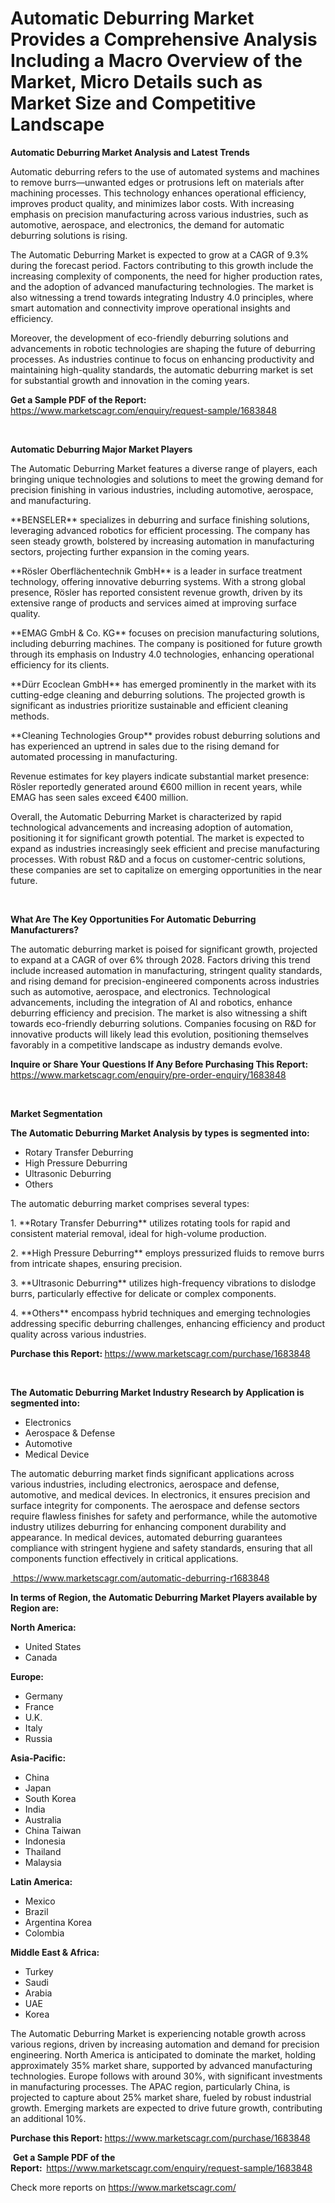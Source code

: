 <p><h1>Automatic Deburring Market Provides a Comprehensive Analysis Including a Macro Overview of the Market, Micro Details such as Market Size and Competitive Landscape</h1></p><p><strong>Automatic Deburring Market Analysis and Latest Trends</strong></p>
<p><p>Automatic deburring refers to the use of automated systems and machines to remove burrs—unwanted edges or protrusions left on materials after machining processes. This technology enhances operational efficiency, improves product quality, and minimizes labor costs. With increasing emphasis on precision manufacturing across various industries, such as automotive, aerospace, and electronics, the demand for automatic deburring solutions is rising.</p><p>The Automatic Deburring Market is expected to grow at a CAGR of 9.3% during the forecast period. Factors contributing to this growth include the increasing complexity of components, the need for higher production rates, and the adoption of advanced manufacturing technologies. The market is also witnessing a trend towards integrating Industry 4.0 principles, where smart automation and connectivity improve operational insights and efficiency. </p><p>Moreover, the development of eco-friendly deburring solutions and advancements in robotic technologies are shaping the future of deburring processes. As industries continue to focus on enhancing productivity and maintaining high-quality standards, the automatic deburring market is set for substantial growth and innovation in the coming years.</p></p>
<p><strong>Get a Sample PDF of the Report:&nbsp;</strong> <a href="https://www.marketscagr.com/enquiry/request-sample/1683848?utm_campaign=2631&utm_medium=2&utm_source=Github&utm_content=ia&utm_term=10042025&utm_id=automatic-deburring">https://www.marketscagr.com/enquiry/request-sample/1683848</a></p>
<p>&nbsp;</p>
<p><strong>Automatic Deburring Major Market Players</strong></p>
<p><p>The Automatic Deburring Market features a diverse range of players, each bringing unique technologies and solutions to meet the growing demand for precision finishing in various industries, including automotive, aerospace, and manufacturing. </p><p>**BENSELER** specializes in deburring and surface finishing solutions, leveraging advanced robotics for efficient processing. The company has seen steady growth, bolstered by increasing automation in manufacturing sectors, projecting further expansion in the coming years.</p><p>**Rösler Oberflächentechnik GmbH** is a leader in surface treatment technology, offering innovative deburring systems. With a strong global presence, Rösler has reported consistent revenue growth, driven by its extensive range of products and services aimed at improving surface quality.</p><p>**EMAG GmbH & Co. KG** focuses on precision manufacturing solutions, including deburring machines. The company is positioned for future growth through its emphasis on Industry 4.0 technologies, enhancing operational efficiency for its clients.</p><p>**Dürr Ecoclean GmbH** has emerged prominently in the market with its cutting-edge cleaning and deburring solutions. The projected growth is significant as industries prioritize sustainable and efficient cleaning methods.</p><p>**Cleaning Technologies Group** provides robust deburring solutions and has experienced an uptrend in sales due to the rising demand for automated processing in manufacturing.</p><p>Revenue estimates for key players indicate substantial market presence: Rösler reportedly generated around €600 million in recent years, while EMAG has seen sales exceed €400 million.</p><p>Overall, the Automatic Deburring Market is characterized by rapid technological advancements and increasing adoption of automation, positioning it for significant growth potential. The market is expected to expand as industries increasingly seek efficient and precise manufacturing processes. With robust R&D and a focus on customer-centric solutions, these companies are set to capitalize on emerging opportunities in the near future.</p></p>
<p>&nbsp;</p>
<p><strong>What Are The Key Opportunities For Automatic Deburring Manufacturers?</strong></p>
<p><p>The automatic deburring market is poised for significant growth, projected to expand at a CAGR of over 6% through 2028. Factors driving this trend include increased automation in manufacturing, stringent quality standards, and rising demand for precision-engineered components across industries such as automotive, aerospace, and electronics. Technological advancements, including the integration of AI and robotics, enhance deburring efficiency and precision. The market is also witnessing a shift towards eco-friendly deburring solutions. Companies focusing on R&D for innovative products will likely lead this evolution, positioning themselves favorably in a competitive landscape as industry demands evolve.</p></p>
<p><strong>Inquire or Share Your Questions If Any Before Purchasing This Report:</strong> <a href="https://www.marketscagr.com/enquiry/pre-order-enquiry/1683848?utm_campaign=2631&utm_medium=2&utm_source=Github&utm_content=ia&utm_term=10042025&utm_id=automatic-deburring">https://www.marketscagr.com/enquiry/pre-order-enquiry/1683848</a></p>
<p>&nbsp;</p>
<p><strong>Market Segmentation</strong></p>
<p><strong>The Automatic Deburring Market Analysis by types is segmented into:</strong></p>
<p><ul><li>Rotary Transfer Deburring</li><li>High Pressure Deburring</li><li>Ultrasonic Deburring</li><li>Others</li></ul></p>
<p><p>The automatic deburring market comprises several types: </p><p>1. **Rotary Transfer Deburring** utilizes rotating tools for rapid and consistent material removal, ideal for high-volume production. </p><p>2. **High Pressure Deburring** employs pressurized fluids to remove burrs from intricate shapes, ensuring precision. </p><p>3. **Ultrasonic Deburring** utilizes high-frequency vibrations to dislodge burrs, particularly effective for delicate or complex components. </p><p>4. **Others** encompass hybrid techniques and emerging technologies addressing specific deburring challenges, enhancing efficiency and product quality across various industries.</p></p>
<p><strong>Purchase this Report:&nbsp;</strong><a href="https://www.marketscagr.com/purchase/1683848?utm_campaign=2631&utm_medium=2&utm_source=Github&utm_content=ia&utm_term=10042025&utm_id=automatic-deburring">https://www.marketscagr.com/purchase/1683848</a></p>
<p>&nbsp;</p>
<p><strong>The Automatic Deburring Market Industry Research by Application is segmented into:</strong></p>
<p><ul><li>Electronics</li><li>Aerospace & Defense</li><li>Automotive</li><li>Medical Device</li></ul></p>
<p><p>The automatic deburring market finds significant applications across various industries, including electronics, aerospace and defense, automotive, and medical devices. In electronics, it ensures precision and surface integrity for components. The aerospace and defense sectors require flawless finishes for safety and performance, while the automotive industry utilizes deburring for enhancing component durability and appearance. In medical devices, automated deburring guarantees compliance with stringent hygiene and safety standards, ensuring that all components function effectively in critical applications.</p></p>
<p><a href="https://www.marketscagr.com/automatic-deburring-r1683848?utm_campaign=2631&utm_medium=2&utm_source=Github&utm_content=ia&utm_term=10042025&utm_id=automatic-deburring">&nbsp;https://www.marketscagr.com/automatic-deburring-r1683848</a></p>
<p><strong>In terms of Region, the Automatic Deburring Market Players available by Region are:</strong></p>
<p>
    <p> <strong> North America: </strong>
        <ul>
            <li>United States</li>
            <li>Canada</li>
        </ul>
        </p> 
    <p> <strong> Europe: </strong>
        <ul>
            <li>Germany</li>
            <li>France</li>
            <li>U.K.</li>
            <li>Italy</li>
            <li>Russia</li>
        </ul>
        </p> 
    <p> <strong> Asia-Pacific: </strong>
        <ul>
            <li>China</li>
            <li>Japan</li>
            <li>South Korea</li>
            <li>India</li>
            <li>Australia</li>
            <li>China Taiwan</li>
            <li>Indonesia</li>
            <li>Thailand</li>
            <li>Malaysia</li>
        </ul>
        </p> 
    <p> <strong> Latin America: </strong>
        <ul>
            <li>Mexico</li>
            <li>Brazil</li>
            <li>Argentina Korea</li>
            <li>Colombia</li>
        </ul>
        </p> 
    <p> <strong> Middle East & Africa: </strong>
        <ul>
            <li>Turkey</li>
            <li>Saudi</li>
            <li>Arabia</li>
            <li>UAE</li>
            <li>Korea</li>
        </ul>
    </p>
    </p>
<p><p>The Automatic Deburring Market is experiencing notable growth across various regions, driven by increasing automation and demand for precision engineering. North America is anticipated to dominate the market, holding approximately 35% market share, supported by advanced manufacturing technologies. Europe follows with around 30%, with significant investments in manufacturing processes. The APAC region, particularly China, is projected to capture about 25% market share, fueled by robust industrial growth. Emerging markets are expected to drive future growth, contributing an additional 10%.</p></p>
<p><strong>Purchase this Report: </strong><a href="https://www.marketscagr.com/purchase/1683848?utm_campaign=2631&utm_medium=2&utm_source=Github&utm_content=ia&utm_term=10042025&utm_id=automatic-deburring">https://www.marketscagr.com/purchase/1683848</a></p>
<p>&nbsp;<strong>Get a Sample PDF of the Report:&nbsp;&nbsp;</strong><a href="https://www.marketscagr.com/enquiry/request-sample/1683848?utm_campaign=2631&utm_medium=2&utm_source=Github&utm_content=ia&utm_term=10042025&utm_id=automatic-deburring">https://www.marketscagr.com/enquiry/request-sample/1683848</a></p>
<p><strong></strong></p>
<p>Check more reports on <a href="https://www.marketscagr.com/?utm_campaign=2631&utm_medium=2&utm_source=Github&utm_content=ia&utm_term=10042025&utm_id=automatic-deburring">https://www.marketscagr.com/</a></p>